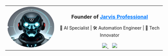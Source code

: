 <div align="center">
  <table>
    <tr>
      <td width="150" align="center">
        <a href="https://github.com/Jarvis-Professional">
          <img src="Pfp.png" width="150" height="130" style="border-radius: 50%;" style="border-radius: 50%;" />
        </a>
      </td>
      <td align="center">
        <h3>
          <b>Founder of 
            <a href="https://github.com/Jarvis-Professional" style="color: #007bff;">
              Jarvis Professional
            </a>
          </b>
        </h3>
        🤖 AI Specialist | 🛠 Automation Engineer | 🚀 Tech Innovator  
        <br><br>
        <a href="https://github.com/Arnav3241">
          <img src="https://cdn-icons-png.flaticon.com/512/25/25231.png" width="20" />
        </a>
        &nbsp;&nbsp;
        <a href="https://www.youtube.com/@jarvis-v13">
          <img src="https://cdn-icons-png.flaticon.com/512/1384/1384060.png" width="20" />
        </a>
      </td>
    </tr>
  </table>
</div>
